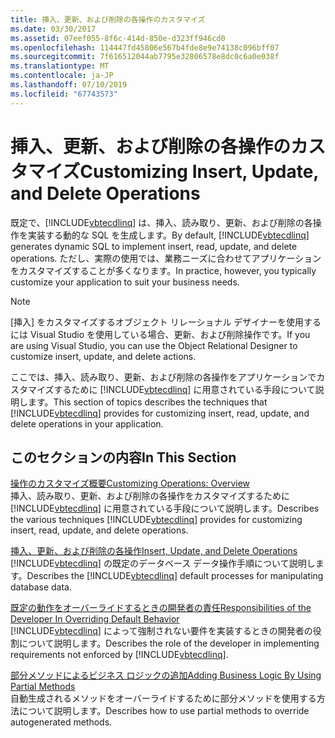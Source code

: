 ```yaml
---
title: 挿入、更新、および削除の各操作のカスタマイズ
ms.date: 03/30/2017
ms.assetid: 07eef055-8f6c-414d-850e-d323ff946cd0
ms.openlocfilehash: 114447fd45806e567b4fde8e9e74138c096bff07
ms.sourcegitcommit: 7f616512044ab7795e32806578e8dc0c6a0e038f
ms.translationtype: MT
ms.contentlocale: ja-JP
ms.lasthandoff: 07/10/2019
ms.locfileid: "67743573"
---
```

# <a name="customizing-insert-update-and-delete-operations"></a><span data-ttu-id="5a360-102">挿入、更新、および削除の各操作のカスタマイズ</span><span class="sxs-lookup"><span data-stu-id="5a360-102">Customizing Insert, Update, and Delete Operations</span></span>
<span data-ttu-id="5a360-103">既定で、[!INCLUDE[vbtecdlinq](../../../../../../includes/vbtecdlinq-md.md)] は、挿入、読み取り、更新、および削除の各操作を実装する動的な SQL を生成します。</span><span class="sxs-lookup"><span data-stu-id="5a360-103">By default, [!INCLUDE[vbtecdlinq](../../../../../../includes/vbtecdlinq-md.md)] generates dynamic SQL to implement insert, read, update, and delete operations.</span></span> <span data-ttu-id="5a360-104">ただし、実際の使用では、業務ニーズに合わせてアプリケーションをカスタマイズすることが多くなります。</span><span class="sxs-lookup"><span data-stu-id="5a360-104">In practice, however, you typically customize your application to suit your business needs.</span></span>  
  
> [!NOTE]
>  <span data-ttu-id="5a360-105">[挿入] をカスタマイズするオブジェクト リレーショナル デザイナーを使用するには Visual Studio を使用している場合、更新、および削除操作です。</span><span class="sxs-lookup"><span data-stu-id="5a360-105">If you are using Visual Studio, you can use the Object Relational Designer to customize insert, update, and delete actions.</span></span>  
  
 <span data-ttu-id="5a360-106">ここでは、挿入、読み取り、更新、および削除の各操作をアプリケーションでカスタマイズするために [!INCLUDE[vbtecdlinq](../../../../../../includes/vbtecdlinq-md.md)] に用意されている手段について説明します。</span><span class="sxs-lookup"><span data-stu-id="5a360-106">This section of topics describes the techniques that [!INCLUDE[vbtecdlinq](../../../../../../includes/vbtecdlinq-md.md)] provides for customizing insert, read, update, and delete operations in your application.</span></span>  
  
## <a name="in-this-section"></a><span data-ttu-id="5a360-107">このセクションの内容</span><span class="sxs-lookup"><span data-stu-id="5a360-107">In This Section</span></span>  
 [<span data-ttu-id="5a360-108">操作のカスタマイズ概要</span><span class="sxs-lookup"><span data-stu-id="5a360-108">Customizing Operations: Overview</span></span>](../../../../../../docs/framework/data/adonet/sql/linq/customizing-operations-overview.md)  
 <span data-ttu-id="5a360-109">挿入、読み取り、更新、および削除の各操作をカスタマイズするために [!INCLUDE[vbtecdlinq](../../../../../../includes/vbtecdlinq-md.md)] に用意されている手段について説明します。</span><span class="sxs-lookup"><span data-stu-id="5a360-109">Describes the various techniques [!INCLUDE[vbtecdlinq](../../../../../../includes/vbtecdlinq-md.md)] provides for customizing insert, read, update, and delete operations.</span></span>  
  
 [<span data-ttu-id="5a360-110">挿入、更新、および削除の各操作</span><span class="sxs-lookup"><span data-stu-id="5a360-110">Insert, Update, and Delete Operations</span></span>](../../../../../../docs/framework/data/adonet/sql/linq/insert-update-and-delete-operations.md)  
 <span data-ttu-id="5a360-111">[!INCLUDE[vbtecdlinq](../../../../../../includes/vbtecdlinq-md.md)] の既定のデータベース データ操作手順について説明します。</span><span class="sxs-lookup"><span data-stu-id="5a360-111">Describes the [!INCLUDE[vbtecdlinq](../../../../../../includes/vbtecdlinq-md.md)] default processes for manipulating database data.</span></span>  
  
 [<span data-ttu-id="5a360-112">既定の動作をオーバーライドするときの開発者の責任</span><span class="sxs-lookup"><span data-stu-id="5a360-112">Responsibilities of the Developer In Overriding Default Behavior</span></span>](../../../../../../docs/framework/data/adonet/sql/linq/responsibilities-of-the-developer-in-overriding-default-behavior.md)  
 <span data-ttu-id="5a360-113">[!INCLUDE[vbtecdlinq](../../../../../../includes/vbtecdlinq-md.md)] によって強制されない要件を実装するときの開発者の役割について説明します。</span><span class="sxs-lookup"><span data-stu-id="5a360-113">Describes the role of the developer in implementing requirements not enforced by [!INCLUDE[vbtecdlinq](../../../../../../includes/vbtecdlinq-md.md)].</span></span>  
  
 [<span data-ttu-id="5a360-114">部分メソッドによるビジネス ロジックの追加</span><span class="sxs-lookup"><span data-stu-id="5a360-114">Adding Business Logic By Using Partial Methods</span></span>](../../../../../../docs/framework/data/adonet/sql/linq/adding-business-logic-by-using-partial-methods.md)  
 <span data-ttu-id="5a360-115">自動生成されるメソッドをオーバーライドするために部分メソッドを使用する方法について説明します。</span><span class="sxs-lookup"><span data-stu-id="5a360-115">Describes how to use partial methods to override autogenerated methods.</span></span>
